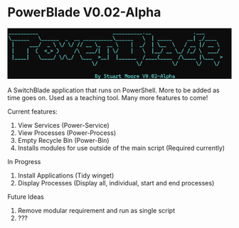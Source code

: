 # PowerBlade V0.02-Alpha

![PowerBlade!](images/PB1.png)

A SwitchBlade application that runs on PowerShell. More to be added as time goes on. Used as a teaching tool. Many more features to come!



Current features: 
1. View Services (Power-Service)
2. View Processes (Power-Process)
3. Empty Recycle Bin (Power-Bin)
4. Installs modules for use outside of the main script (Required currently)

In Progress


1. Install Applications (Tidy winget)
2. Display Processes (Display all, individual, start and end processes)

Future Ideas

1. Remove modular requirement and run as single script
2. ???